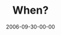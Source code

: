 ---
layout: message
category: message
series: "Wisdom"
title: "When?"
date: 2006-09-30-00-00
message_id: 49
audio: "http://s3.amazonaws.com/crossroads-media/messages/audio/Wisdom_03_When_10-01-06_Wells.mp3"
audio-duration: "34:56"
tag: 
 - wisdom
 - wise
 - mind
 - mental
 - truth
 - wells
explicit: false
---